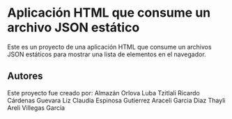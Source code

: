 # Aplicación HTML que consume un archivo JSON estático

Este es un proyecto de una aplicación HTML que consume un archivos JSON estáticos para mostrar una lista de elementos en el navegador.

## Autores

Este proyecto fue creado por:
Almazán Orlova Luba Tzitlali
Ricardo Cárdenas Guevara
Liz Claudia Espinosa Gutierrez
Araceli Garcia Diaz
Thayli Areli Villegas García
